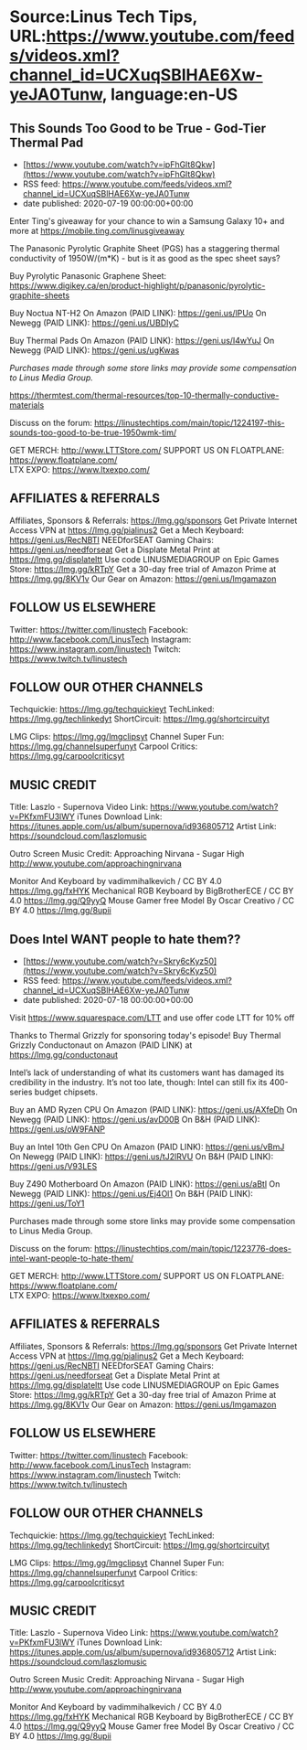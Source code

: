 # Source:Linus Tech Tips, URL:https://www.youtube.com/feeds/videos.xml?channel_id=UCXuqSBlHAE6Xw-yeJA0Tunw, language:en-US

## This Sounds Too Good to be True - God-Tier Thermal Pad
 - [https://www.youtube.com/watch?v=ipFhGlt8Qkw](https://www.youtube.com/watch?v=ipFhGlt8Qkw)
 - RSS feed: https://www.youtube.com/feeds/videos.xml?channel_id=UCXuqSBlHAE6Xw-yeJA0Tunw
 - date published: 2020-07-19 00:00:00+00:00

Enter Ting's giveaway for your chance to win a Samsung Galaxy 10+ and more at https://mobile.ting.com/linusgiveaway

The Panasonic Pyrolytic Graphite Sheet (PGS) has a staggering thermal conductivity of 1950W/(m*K) - but is it as good as the spec sheet says?

Buy Pyrolytic Panasonic Graphene Sheet: https://www.digikey.ca/en/product-highlight/p/panasonic/pyrolytic-graphite-sheets

Buy Noctua NT-H2 
On Amazon (PAID LINK): https://geni.us/lPUo
On Newegg (PAID LINK): https://geni.us/UBDIyC

Buy Thermal Pads
On Amazon (PAID LINK): https://geni.us/I4wYuJ
On Newegg (PAID LINK): https://geni.us/ugKwas

*Purchases made through some store links may provide some compensation to Linus Media Group.*

https://thermtest.com/thermal-resources/top-10-thermally-conductive-materials

Discuss on the forum: https://linustechtips.com/main/topic/1224197-this-sounds-too-good-to-be-true-1950wmk-tim/

GET MERCH: http://www.LTTStore.com/
SUPPORT US ON FLOATPLANE: https://www.floatplane.com/  
LTX EXPO: https://www.ltxexpo.com/   

AFFILIATES & REFERRALS
---------------------------------------------------
Affiliates, Sponsors & Referrals: https://lmg.gg/sponsors
Get Private Internet Access VPN at https://lmg.gg/pialinus2
Get a Mech Keyboard: https://geni.us/RecNBTI
NEEDforSEAT Gaming Chairs: https://geni.us/needforseat
Get a Displate Metal Print at https://lmg.gg/displateltt
Use code LINUSMEDIAGROUP on Epic Games Store: https://lmg.gg/kRTpY
Get a 30-day free trial of Amazon Prime at https://lmg.gg/8KV1v
Our Gear on Amazon: https://geni.us/lmgamazon
 
FOLLOW US ELSEWHERE
---------------------------------------------------  
Twitter: https://twitter.com/linustech
Facebook: http://www.facebook.com/LinusTech
Instagram: https://www.instagram.com/linustech
Twitch: https://www.twitch.tv/linustech

FOLLOW OUR OTHER CHANNELS
---------------------------------------------------  
Techquickie: https://lmg.gg/techquickieyt
TechLinked: https://lmg.gg/techlinkedyt
ShortCircuit: https://lmg.gg/shortcircuityt

LMG Clips: https://lmg.gg/lmgclipsyt
Channel Super Fun: https://lmg.gg/channelsuperfunyt
Carpool Critics: https://lmg.gg/carpoolcriticsyt

MUSIC CREDIT
---------------------------------------------------  
Title: Laszlo - Supernova
Video Link: https://www.youtube.com/watch?v=PKfxmFU3lWY
iTunes Download Link: https://itunes.apple.com/us/album/supernova/id936805712
Artist Link: https://soundcloud.com/laszlomusic

Outro Screen Music Credit: Approaching Nirvana - Sugar High http://www.youtube.com/approachingnirvana

Monitor And Keyboard by vadimmihalkevich / CC BY 4.0 https://lmg.gg/fxHYK 
Mechanical RGB Keyboard by BigBrotherECE / CC BY 4.0 https://lmg.gg/Q9yyQ 
Mouse Gamer free Model By Oscar Creativo / CC BY 4.0 https://lmg.gg/8upii

## Does Intel WANT people to hate them??
 - [https://www.youtube.com/watch?v=Skry6cKyz50](https://www.youtube.com/watch?v=Skry6cKyz50)
 - RSS feed: https://www.youtube.com/feeds/videos.xml?channel_id=UCXuqSBlHAE6Xw-yeJA0Tunw
 - date published: 2020-07-18 00:00:00+00:00

Visit https://www.squarespace.com/LTT and use offer code LTT for 10% off

Thanks to Thermal Grizzly for sponsoring today's episode! Buy Thermal Grizzly Conductonaut on Amazon (PAID LINK) at https://lmg.gg/conductonaut

Intel’s lack of understanding of what its customers want has damaged its credibility in the industry. It’s not too late, though: Intel can still fix its 400-series budget chipsets.

Buy an AMD Ryzen CPU
On Amazon (PAID LINK): https://geni.us/AXfeDh
On Newegg (PAID LINK): https://geni.us/avD00B
On B&H (PAID LINK): https://geni.us/oW9FANP

Buy an Intel 10th Gen CPU
On Amazon (PAID LINK): https://geni.us/vBmJ
On Newegg (PAID LINK): https://geni.us/tJ2lRVU
On B&H (PAID LINK): https://geni.us/V93LES

Buy Z490 Motherboard
On Amazon (PAID LINK): https://geni.us/aBtl
On Newegg (PAID LINK): https://geni.us/Ej4Ol1
On B&H (PAID LINK): https://geni.us/ToY1

Purchases made through some store links may provide some compensation to Linus Media Group.

Discuss on the forum: https://linustechtips.com/main/topic/1223776-does-intel-want-people-to-hate-them/


GET MERCH: http://www.LTTStore.com/
SUPPORT US ON FLOATPLANE: https://www.floatplane.com/  
LTX EXPO: https://www.ltxexpo.com/   

AFFILIATES & REFERRALS
---------------------------------------------------
Affiliates, Sponsors & Referrals: https://lmg.gg/sponsors
Get Private Internet Access VPN at https://lmg.gg/pialinus2
Get a Mech Keyboard: https://geni.us/RecNBTI
NEEDforSEAT Gaming Chairs: https://geni.us/needforseat
Get a Displate Metal Print at https://lmg.gg/displateltt
Use code LINUSMEDIAGROUP on Epic Games Store: https://lmg.gg/kRTpY
Get a 30-day free trial of Amazon Prime at https://lmg.gg/8KV1v
Our Gear on Amazon: https://geni.us/lmgamazon
 
FOLLOW US ELSEWHERE
---------------------------------------------------  
Twitter: https://twitter.com/linustech
Facebook: http://www.facebook.com/LinusTech
Instagram: https://www.instagram.com/linustech
Twitch: https://www.twitch.tv/linustech

FOLLOW OUR OTHER CHANNELS
---------------------------------------------------  
Techquickie: https://lmg.gg/techquickieyt
TechLinked: https://lmg.gg/techlinkedyt
ShortCircuit: https://lmg.gg/shortcircuityt

LMG Clips: https://lmg.gg/lmgclipsyt
Channel Super Fun: https://lmg.gg/channelsuperfunyt
Carpool Critics: https://lmg.gg/carpoolcriticsyt

MUSIC CREDIT
---------------------------------------------------  
Title: Laszlo - Supernova
Video Link: https://www.youtube.com/watch?v=PKfxmFU3lWY
iTunes Download Link: https://itunes.apple.com/us/album/supernova/id936805712
Artist Link: https://soundcloud.com/laszlomusic

Outro Screen Music Credit: Approaching Nirvana - Sugar High http://www.youtube.com/approachingnirvana

Monitor And Keyboard by vadimmihalkevich / CC BY 4.0 https://lmg.gg/fxHYK 
Mechanical RGB Keyboard by BigBrotherECE / CC BY 4.0 https://lmg.gg/Q9yyQ 
Mouse Gamer free Model By Oscar Creativo / CC BY 4.0 https://lmg.gg/8upii

